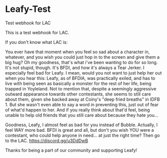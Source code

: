 # Leafy-Test
Test webhook for LAC

This is a test webhook for LAC.

If you don't know what LAC is:

You ever have that moment when you feel so sad about a character in, whatever, and you wish you could just hop in to the screen and give them a big hug?
Oh my goodness, that's what i've been wanting to do for so long. It's not stupid, though.
It's BFDI, and how it's always a Tear Jerker. I especially feel bad for Leafy. I mean, would you not want to just help her out when you hear this:
Leafy, as of BFDIA, was practically exiled, and has to live with being seen as basically a monster for the rest of her life, being trapped in Yoyleland. Not to mention that, despite a seemingly aggressive outward appearance towards other contestants, she seems to still care about them, given she backed away at Coiny's "deep fried breaths" in IDFB 1. But she wasn't even able to say a word in preventing this, just out of fear of what'd happen to her. And if you really think about that'd feel, being unable to help old friends that you still care about because they hate you...

Goodness, Leafy, I almost feel as bad for you instead of Bubble.
Actually, I feel WAY more bad.
BFDI is great and all,
but don't you wish YOU were a contestant,
who could help anyone in need...
at just the right time?
Then go to the LAC.
https://discord.gg/u3DdDwB

Thanks for being a part of our community and supporting Leafy!
